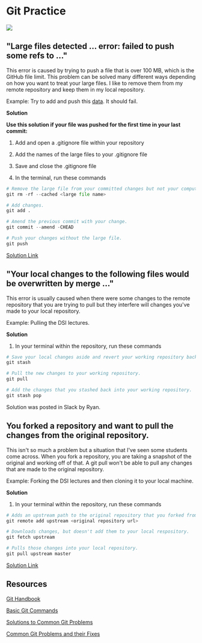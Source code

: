 # Git Practice

![](https://imgs.xkcd.com/comics/git_2x.png)

## "Large files detected ... error: failed to push some refs to ..."

This error is caused by trying to push a file that is over 100 MB, which is the GitHub file limit. This problem can be solved many different ways depending on how you want to treat your large files. I like to remove them from my remote repository and keep them in my local repository.

Example: Try to add and push this [data](https://www.kaggle.com/yamaerenay/spotify-dataset-19212020-160k-tracks). It should fail.

**Solution**

**Use this solution if your file was pushed for the first time in your last commit:**

1. Add and open a .gitignore file within your repository

2. Add the names of the large files to your .gitignore file

3. Save and close the .gitignore file

4. In the terminal, run these commands

```python
# Remove the large file from your committed changes but not your computer.
git rm -rf --cached <large file name>

# Add changes.
git add .

# Amend the previous commit with your change.
git commit --amend -CHEAD

# Push your changes without the large file.
git push
```

[Solution Link](https://stackoverflow.com/questions/32953238/how-can-i-ignore-big-files-and-push-to-git-repo)

## "Your local changes to the following files would be overwritten by merge ..."

This error is usually caused when there were some changes to the remote repository that you are trying to pull but they interfere will changes you've made to your local repository.

Example: Pulling the DSI lectures.

**Solution**

1. In your terminal within the repository, run these commands

```python
# Save your local changes aside and revert your working repository back to the original.
git stash

# Pull the new changes to your working repository.
git pull

# Add the changes that you stashed back into your working repository.
git stash pop
```

Solution was posted in Slack by Ryan.

## You forked a repository and want to pull the changes from the original repository.

This isn't so much a problem but a situation that I've seen some students come across. When you fork a repository, you are taking a snapshot of the original and working off of that. A git pull won't be able to pull any changes that are made to the original repository.

Example: Forking the DSI lectures and then cloning it to your local machine.

**Solution**

1. In your terminal within the repository, run these commands

```python
# Adds an upstream path to the original repository that you forked from.
git remote add upstream <original repository url>

# Downloads changes, but doesn't add them to your local respository.
git fetch upstream

# Pulls those changes into your local repository.
git pull upstream master
```

[Solution Link](https://gist.github.com/CristinaSolana/1885435)

## Resources

[Git Handbook](https://guides.github.com/introduction/git-handbook/)

[Basic Git Commands](https://www.hostinger.com/tutorials/basic-git-commands)

[Solutions to Common Git Problems](https://medium.com/@bellex0/git-reference-guide-solutions-to-common-git-issues-cb375972a367)

[Common Git Problems and their Fixes](https://www.geeksforgeeks.org/common-git-problems-and-their-fixes/)